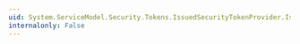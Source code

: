 ```yaml
---
uid: System.ServiceModel.Security.Tokens.IssuedSecurityTokenProvider.IssuerAddress
internalonly: False
---
```

